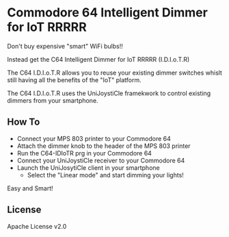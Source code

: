 # Commodore 64 Intelligent Dimmer for IoT RRRRR


Don't buy expensive "smart" WiFi bulbs!!

Instead get the C64 Intelligent Dimmer for IoT RRRRR (I.D.I.o.T.R)

The C64 I.D.I.o.T.R allows you to reuse your existing dimmer switches
whislt still having all the benefits of the "IoT" platform.

The C64 I.D.I.o.T.R uses the UniJoystiCle framekwork to control existing dimmers
from your smartphone.


## How To

* Connect your MPS 803 printer to your Commodore 64
* Attach the dimmer knob  to the header of the MPS 803 printer
* Run the C64-IDIoTR prg in your Commodore 64
* Connect your UniJoystiCle receiver to your Commodore 64
* Launch the UniJosytiCle client in your smartphone
  * Select the "Linear mode" and start dimming your lights!

Easy and Smart!


## License

Apache License v2.0
